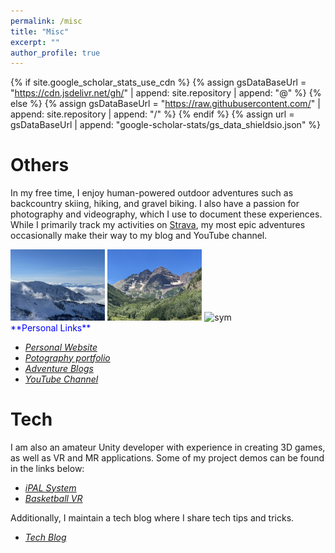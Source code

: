 ```yaml
---
permalink: /misc
title: "Misc"
excerpt: ""
author_profile: true
---
```


{% if site.google_scholar_stats_use_cdn %}
{% assign gsDataBaseUrl = "<https://cdn.jsdelivr.net/gh/>" | append: site.repository | append: "@" %}
{% else %}
{% assign gsDataBaseUrl = "<https://raw.githubusercontent.com/>" | append: site.repository | append: "/" %}
{% endif %}
{% assign url = gsDataBaseUrl | append: "google-scholar-stats/gs_data_shieldsio.json" %}

# Others

In my free time, I enjoy human-powered outdoor adventures such as backcountry skiing, hiking, and gravel biking. I also have a passion for photography and videography, which I use to document these experiences. While I primarily track my activities on [Strava](https://www.strava.com/athletes/24770040), my most epic adventures occasionally make their way to my blog and YouTube channel.

<img src="images/pictures/bird.jpeg" alt="sym" width="30%">
<img src="images/pictures/maroon.jpeg" alt="sym" width="30%">
<img src="images/pictures/bike.jpeg" alt="sym" width="30%">

<br>
<span style="color:blue">**Personal Links**</span>

- [_Personal Website_](https://brucehrwang.com/)
- [_Potography portfolio_](https://brucehrwang.com/photography/portfolio.html)
- [_Adventure Blogs_](https://brucehrwang.com/blogs/blogs.html)
- [_YouTube Channel_](https://www.youtube.com/@manyadventures18)

# Tech

I am also an amateur Unity developer with experience in creating 3D games, as well as VR and MR applications. Some of my project demos can be found in the links below:

- [_iPAL System_](https://www.youtube.com/watch?v=6OGvk4gtMK0&ab_channel=HumanInteractionLab-SchoolofComputingMSU)
- [_Basketball VR_](https://www.youtube.com/watch?v=TpBwJUWcQLg&ab_channel=ManyAdventures)

Additionally, I maintain a tech blog where I share tech tips and tricks.

- [_Tech Blog_](https://brucehrwang.github.io/)
